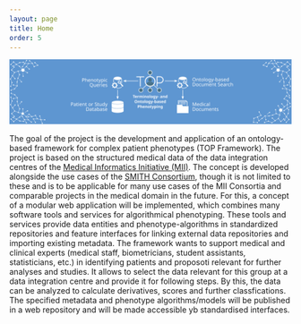 ```yaml
---
layout: page
title: Home 
order: 5
---
```


![Terminology- and Ontology-based Phenotyping (TOP) Framework Overview: TOP enables phenotypic queries on patient or study database and ontology-based document search for medical documents.](public/framework_overview.svg)

The goal of the project is the development and application of an ontology-based framework for complex patient phenotypes (TOP Framework).
The project is based on the structured medical data of the data integration centres of the [Medical Informatics Initiative (MII)](https://www.medizininformatik-initiative.de/en/consortia/data-integration-centres).
The concept is developed alongside the use cases of the [SMITH Consortium](https://www.smith.care),
though it is not limited to these and is to be applicable for many use cases of the MII Consortia and comparable projects in the medical domain in the future.
For this, a concept of a modular web application will be implemented, which combines many software tools and services for algorithmical phenotyping.
These tools and services provide data entities and phenotype-algorithms in standardized repositories and feature interfaces for linking external data repositories and importing existing metadata. 
The framework wants to support medical and clinical experts (medical staff, biometricians, student assistants, statisticians, etc.) in identifying patients and proposoti relevant for further analyses and studies.
It allows to select the data relevant for this group at a data integration centre and provide it for following steps.
By this, the data can be analyzed to calculate derivatives, scores and further classfications.
The specified metadata and phenotype algorithms/models will be published in a web repository and will be made accessible yb standardised interfaces.